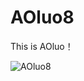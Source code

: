 # AOluo8
This is AOluo！

![AOluo8](https://github.com/XYiYiYiYiYiYiYi/AOluo8/assets/108056537/470facdb-a432-4928-93c7-8bee4dcb180b)

